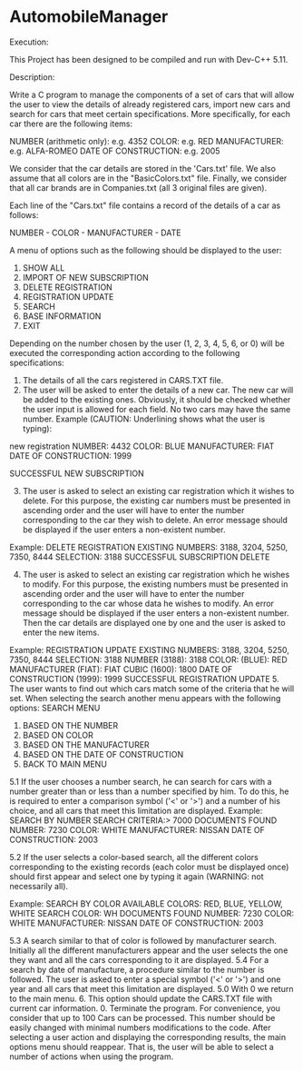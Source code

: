 # AutomobileManager

Execution:

This Project has been designed to be compiled and run with Dev-C++ 5.11.

Description:

Write a C program to manage the components of a set of cars that will allow the user to view the details of already registered cars, import new cars and search for cars that meet certain specifications. More specifically, for each car there are the following items:

NUMBER (arithmetic only): e.g. 4352
COLOR: e.g. RED
MANUFACTURER: e.g. ALFA-ROMEO
DATE OF CONSTRUCTION: e.g. 2005

We consider that the car details are stored in the 'Cars.txt' file. We also assume that all colors are in the "BasicColors.txt" file. Finally, we consider that all car brands are in Companies.txt (all 3 original files are given).

Each line of the "Cars.txt" file contains a record of the details of a car as follows:

NUMBER - COLOR - MANUFACTURER - DATE

A menu of options such as the following should be displayed to the user:

1. SHOW ALL
2. IMPORT OF NEW SUBSCRIPTION
3. DELETE REGISTRATION
4. REGISTRATION UPDATE
5. SEARCH
6. BASE INFORMATION
0. EXIT

Depending on the number chosen by the user (1, 2, 3, 4, 5, 6, or 0) will be executed
the corresponding action according to the following specifications:
1. The details of all the cars registered in
CARS.TXT file.
2. The user will be asked to enter the details of a new car. The new car will be added to the existing ones. Obviously, it should be checked whether the user input is allowed for each field. No two cars may have the same number. Example (CAUTION: Underlining shows what the user is typing):

new registration
NUMBER: 4432
COLOR: BLUE
MANUFACTURER: FIAT
DATE OF CONSTRUCTION: 1999

SUCCESSFUL NEW SUBSCRIPTION

3. The user is asked to select an existing car registration
which it wishes to delete. For this purpose, the existing car numbers must be presented in ascending order and the user will have to enter the number corresponding to the car they wish to delete. An error message should be displayed if the user enters a non-existent number.

Example:
DELETE REGISTRATION
EXISTING NUMBERS: 3188, 3204, 5250, 7350, 8444
SELECTION: 3188
SUCCESSFUL SUBSCRIPTION DELETE

4. The user is asked to select an existing car registration which he wishes to modify. For this purpose, the existing numbers must be presented in ascending order and the user will have to enter the number corresponding to the car whose data he wishes to modify. An error message should be displayed if the user enters a non-existent number. Then the car details are displayed one by one and the user is asked to enter the new items.

Example:
REGISTRATION UPDATE
EXISTING NUMBERS: 3188, 3204, 5250, 7350, 8444
SELECTION: 3188
NUMBER (3188): 3188
COLOR: (BLUE): RED
MANUFACTURER (FIAT): FIAT
CUBIC (1600): 1800
DATE OF CONSTRUCTION (1999): 1999
SUCCESSFUL REGISTRATION UPDATE
5. The user wants to find out which cars match some of the criteria that he will set. When selecting the search another menu appears with the following options:
SEARCH MENU
1. BASED ON THE NUMBER
2. BASED ON COLOR
3. BASED ON THE MANUFACTURER
4. BASED ON THE DATE OF CONSTRUCTION
0. BACK TO MAIN MENU

5.1 If the user chooses a number search, he can search for cars with a number greater than or less than a number specified by him. To do this, he is required to enter a comparison symbol ('<' or '>') and a number of his choice, and all cars that meet this limitation are displayed.
Example:
SEARCH BY NUMBER
SEARCH CRITERIA:> 7000
DOCUMENTS FOUND
NUMBER: 7230
COLOR: WHITE
MANUFACTURER: NISSAN
DATE OF CONSTRUCTION: 2003


5.2 If the user selects a color-based search, all the different colors corresponding to the existing records (each color must be displayed once) should first appear and select one by typing it again (WARNING: not necessarily all).

Example:
SEARCH BY COLOR
AVAILABLE COLORS: RED, BLUE, YELLOW, WHITE
SEARCH COLOR: WH
DOCUMENTS FOUND
NUMBER: 7230
COLOR: WHITE
MANUFACTURER: NISSAN
DATE OF CONSTRUCTION: 2003


5.3 A search similar to that of color is followed by manufacturer search. Initially all the different manufacturers appear and the user selects the one they want and all the cars corresponding to it are displayed.
5.4 For a search by date of manufacture, a procedure similar to the number is followed. The user is asked to enter a special symbol ('<' or '>') and one year and all cars that meet this limitation are displayed.
5.0 With 0 we return to the main menu.
6. This option should update the CARS.TXT file with
current car information.
0. Terminate the program.
For convenience, you consider that up to 100 Cars can be processed. This number should be easily changed with minimal numbers
modifications to the code.
After selecting a user action and displaying the corresponding results, the main options menu should reappear. That is, the user will be able to select a number of actions when using the program.




